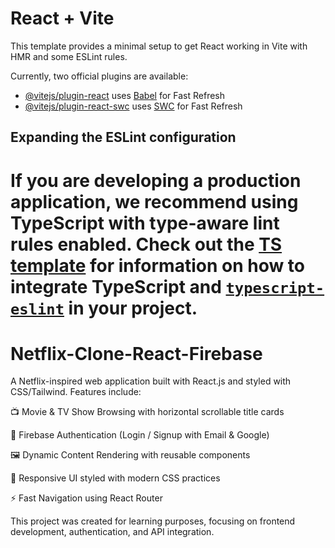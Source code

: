 # React + Vite

This template provides a minimal setup to get React working in Vite with HMR and some ESLint rules.

Currently, two official plugins are available:

- [@vitejs/plugin-react](https://github.com/vitejs/vite-plugin-react/blob/main/packages/plugin-react) uses [Babel](https://babeljs.io/) for Fast Refresh
- [@vitejs/plugin-react-swc](https://github.com/vitejs/vite-plugin-react/blob/main/packages/plugin-react-swc) uses [SWC](https://swc.rs/) for Fast Refresh

## Expanding the ESLint configuration

If you are developing a production application, we recommend using TypeScript with type-aware lint rules enabled. Check out the [TS template](https://github.com/vitejs/vite/tree/main/packages/create-vite/template-react-ts) for information on how to integrate TypeScript and [`typescript-eslint`](https://typescript-eslint.io) in your project.
=======
# Netflix-Clone-React-Firebase
A Netflix-inspired web application built with React.js and styled with CSS/Tailwind.
Features include:

📺 Movie & TV Show Browsing with horizontal scrollable title cards

🔑 Firebase Authentication (Login / Signup with Email & Google)

🖼️ Dynamic Content Rendering with reusable components

🎨 Responsive UI styled with modern CSS practices

⚡ Fast Navigation using React Router

This project was created for learning purposes, focusing on frontend development, authentication, and API integration.

